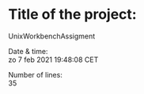 # Title of the project:  
UnixWorkbenchAssigment
  
Date & time:  
zo  7 feb 2021 19:48:08 CET
  
Number of lines:  
35
